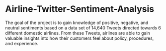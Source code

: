 # Airline-Twitter-Sentiment-Analysis
The goal of the project is to gain knowledge of positive, negative, and neutral sentiments based on a data set of 14,640 Tweets directed towards 6 different domestic airlines. From these Tweets, airlines are able to gain valuable insights into how their customers feel about policy, procedures, and experience.
